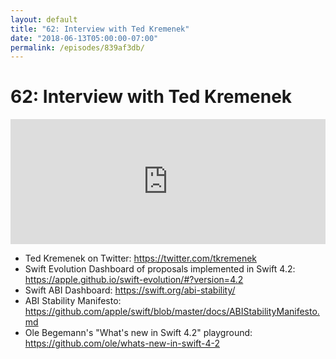 ```yaml
---
layout: default
title: "62: Interview with Ted Kremenek"
date: "2018-06-13T05:00:00-07:00"
permalink: /episodes/839af3db/
---
```


# 62: Interview with Ted Kremenek

<iframe frameBorder="0" height="200px" scrolling="no" seamless src="https://player.simplecast.com/e58dbe9c-430e-48e5-8444-65f5d2da5100" width="100%"></iframe>

- Ted Kremenek on Twitter: https://twitter.com/tkremenek
- Swift Evolution Dashboard of proposals implemented in Swift 4.2: https://apple.github.io/swift-evolution/#?version=4.2
- Swift ABI Dashboard: https://swift.org/abi-stability/
- ABI Stability Manifesto: https://github.com/apple/swift/blob/master/docs/ABIStabilityManifesto.md
- Ole Begemann's "What's new in Swift 4.2" playground: https://github.com/ole/whats-new-in-swift-4-2
